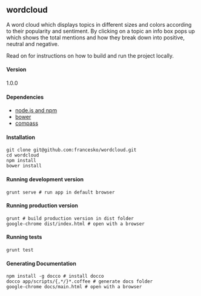 ## wordcloud

A word cloud which displays topics in different sizes and colors
according to their popularity and sentiment. By clicking on a topic
an info box pops up which shows the total mentions and how they break
down into positive, neutral and negative.

Read on for instructions on how to build and run the project locally.

#### Version

1.0.0

#### Dependencies

- [node.js and npm](https://gist.github.com/isaacs/579814)
- [bower](http://bower.io/)
- [compass](http://compass-style.org/install/)

#### Installation

    git clone git@github.com:francesko/wordcloud.git
    cd wordcloud
    npm install
    bower install

#### Running development version

    grunt serve # run app in default browser

#### Running production version

    grunt # build production version in dist folder
    google-chrome dist/index.html # open with a browser

#### Running tests

    grunt test

#### Generating Documentation

    npm install -g docco # install docco
    docco app/scripts/{,*/}*.coffee # generate docs folder
    google-chrome docs/main.html # open with a browser
